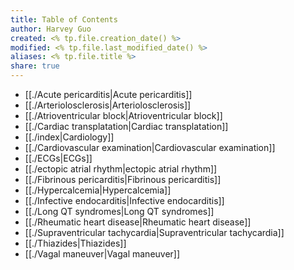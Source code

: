 ```yaml
---
title: Table of Contents
author: Harvey Guo
created: <% tp.file.creation_date() %>
modified: <% tp.file.last_modified_date() %>
aliases: <% tp.file.title %>
share: true
---
```

- [[./Acute pericarditis|Acute pericarditis]]
- [[./Arteriolosclerosis|Arteriolosclerosis]]
- [[./Atrioventricular block|Atrioventricular block]]
- [[./Cardiac transplatation|Cardiac transplatation]]
- [[./index|Cardiology]]
- [[./Cardiovascular examination|Cardiovascular examination]]
- [[./ECGs|ECGs]]
- [[./ectopic atrial rhythm|ectopic atrial rhythm]]
- [[./Fibrinous pericarditis|Fibrinous pericarditis]]
- [[./Hypercalcemia|Hypercalcemia]]
- [[./Infective endocarditis|Infective endocarditis]]
- [[./Long QT syndromes|Long QT syndromes]]
- [[./Rheumatic heart disease|Rheumatic heart disease]]
- [[./Supraventricular tachycardia|Supraventricular tachycardia]]
- [[./Thiazides|Thiazides]]
- [[./Vagal maneuver|Vagal maneuver]]

